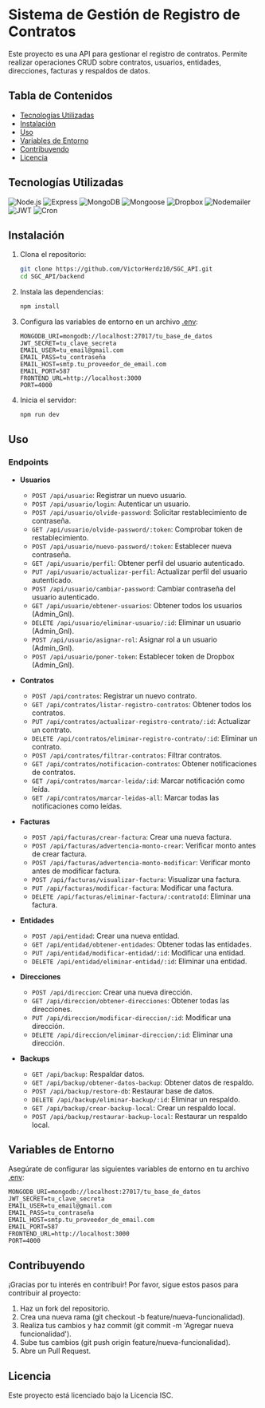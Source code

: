 # Sistema de Gestión de Registro de Contratos

Este proyecto es una API para gestionar el registro de contratos. Permite realizar operaciones CRUD sobre contratos, usuarios, entidades, direcciones, facturas y respaldos de datos.

## Tabla de Contenidos

- [Tecnologías Utilizadas](#tecnologías-utilizadas)
- [Instalación](#instalación)
- [Uso](#uso)
- [Variables de Entorno](#variables-de-entorno)
- [Contribuyendo](#contribuyendo)
- [Licencia](#licencia)

## Tecnologías Utilizadas

![Node.js](https://img.shields.io/badge/Node.js-339933?style=for-the-badge&logo=nodedotjs&logoColor=white)
![Express](https://img.shields.io/badge/Express-000000?style=for-the-badge&logo=express&logoColor=white)
![MongoDB](https://img.shields.io/badge/MongoDB-47A248?style=for-the-badge&logo=mongodb&logoColor=white)
![Mongoose](https://img.shields.io/badge/Mongoose-880000?style=for-the-badge&logo=mongoose&logoColor=white)
![Dropbox](https://img.shields.io/badge/Dropbox-0061FF?style=for-the-badge&logo=dropbox&logoColor=white)
![Nodemailer](https://img.shields.io/badge/Nodemailer-007BFF?style=for-the-badge&logo=nodemailer&logoColor=white)
![JWT](https://img.shields.io/badge/JWT-000000?style=for-the-badge&logo=jsonwebtokens&logoColor=white)
![Cron](https://img.shields.io/badge/Cron-000000?style=for-the-badge&logo=cron&logoColor=white)

## Instalación

1. Clona el repositorio:
    ```bash
    git clone https://github.com/VictorHerdz10/SGC_API.git
    cd SGC_API/backend
    ```

2. Instala las dependencias:
    ```bash
    npm install
    ```

3. Configura las variables de entorno en un archivo [.env](http://_vscodecontentref_/0):
    ```properties
    MONGODB_URI=mongodb://localhost:27017/tu_base_de_datos
    JWT_SECRET=tu_clave_secreta
    EMAIL_USER=tu_email@gmail.com
    EMAIL_PASS=tu_contraseña
    EMAIL_HOST=smtp.tu_proveedor_de_email.com
    EMAIL_PORT=587
    FRONTEND_URL=http://localhost:3000
    PORT=4000
    ```

4. Inicia el servidor:
    ```bash
    npm run dev
    ```

## Uso

### Endpoints

- **Usuarios**
  - `POST /api/usuario`: Registrar un nuevo usuario.
  - `POST /api/usuario/login`: Autenticar un usuario.
  - `POST /api/usuario/olvide-password`: Solicitar restablecimiento de contraseña.
  - `GET /api/usuario/olvide-password/:token`: Comprobar token de restablecimiento.
  - `POST /api/usuario/nuevo-password/:token`: Establecer nueva contraseña.
  - `GET /api/usuario/perfil`: Obtener perfil del usuario autenticado.
  - `PUT /api/usuario/actualizar-perfil`: Actualizar perfil del usuario autenticado.
  - `POST /api/usuario/cambiar-password`: Cambiar contraseña del usuario autenticado.
  - `GET /api/usuario/obtener-usuarios`: Obtener todos los usuarios (Admin_Gnl).
  - `DELETE /api/usuario/eliminar-usuario/:id`: Eliminar un usuario (Admin_Gnl).
  - `POST /api/usuario/asignar-rol`: Asignar rol a un usuario (Admin_Gnl).
  - `POST /api/usuario/poner-token`: Establecer token de Dropbox (Admin_Gnl).

- **Contratos**
  - `POST /api/contratos`: Registrar un nuevo contrato.
  - `GET /api/contratos/listar-registro-contratos`: Obtener todos los contratos.
  - `PUT /api/contratos/actualizar-registro-contrato/:id`: Actualizar un contrato.
  - `DELETE /api/contratos/eliminar-registro-contrato/:id`: Eliminar un contrato.
  - `POST /api/contratos/filtrar-contratos`: Filtrar contratos.
  - `GET /api/contratos/notificacion-contratos`: Obtener notificaciones de contratos.
  - `GET /api/contratos/marcar-leida/:id`: Marcar notificación como leída.
  - `GET /api/contratos/marcar-leidas-all`: Marcar todas las notificaciones como leídas.

- **Facturas**
  - `POST /api/facturas/crear-factura`: Crear una nueva factura.
  - `POST /api/facturas/advertencia-monto-crear`: Verificar monto antes de crear factura.
  - `POST /api/facturas/advertencia-monto-modificar`: Verificar monto antes de modificar factura.
  - `POST /api/facturas/visualizar-factura`: Visualizar una factura.
  - `PUT /api/facturas/modificar-factura`: Modificar una factura.
  - `DELETE /api/facturas/eliminar-factura/:contratoId`: Eliminar una factura.

- **Entidades**
  - `POST /api/entidad`: Crear una nueva entidad.
  - `GET /api/entidad/obtener-entidades`: Obtener todas las entidades.
  - `PUT /api/entidad/modificar-entidad/:id`: Modificar una entidad.
  - `DELETE /api/entidad/eliminar-entidad/:id`: Eliminar una entidad.

- **Direcciones**
  - `POST /api/direccion`: Crear una nueva dirección.
  - `GET /api/direccion/obtener-direcciones`: Obtener todas las direcciones.
  - `PUT /api/direccion/modificar-direccion/:id`: Modificar una dirección.
  - `DELETE /api/direccion/eliminar-direccion/:id`: Eliminar una dirección.

- **Backups**
  - `GET /api/backup`: Respaldar datos.
  - `GET /api/backup/obtener-datos-backup`: Obtener datos de respaldo.
  - `POST /api/backup/restore-db`: Restaurar base de datos.
  - `DELETE /api/backup/eliminar-backup/:id`: Eliminar un respaldo.
  - `GET /api/backup/crear-backup-local`: Crear un respaldo local.
  - `POST /api/backup/restaurar-backup-local`: Restaurar un respaldo local.

## Variables de Entorno

Asegúrate de configurar las siguientes variables de entorno en tu archivo [.env](http://_vscodecontentref_/1):

```properties
MONGODB_URI=mongodb://localhost:27017/tu_base_de_datos
JWT_SECRET=tu_clave_secreta
EMAIL_USER=tu_email@gmail.com
EMAIL_PASS=tu_contraseña
EMAIL_HOST=smtp.tu_proveedor_de_email.com
EMAIL_PORT=587
FRONTEND_URL=http://localhost:3000
PORT=4000
```

## Contribuyendo

¡Gracias por tu interés en contribuir! Por favor, sigue estos pasos para contribuir al proyecto:

1. Haz un fork del repositorio.
2. Crea una nueva rama (git checkout -b feature/nueva-funcionalidad).
3. Realiza tus cambios y haz commit (git commit -m 'Agregar nueva funcionalidad').
4. Sube tus cambios (git push origin feature/nueva-funcionalidad).
5. Abre un Pull Request.

## Licencia

Este proyecto está licenciado bajo la Licencia ISC.